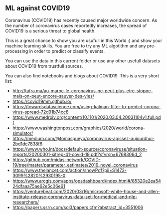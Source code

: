 ## ML against COVID19

Coronavirus (COVID19) has recently caused major worldwide concern.
As the number of coronavirus cases reportedly increases, the spread of COVID19 is a serious threat to global health. 

This is a great chance to show you are usufull in this World :) and show your machine learning skills. You are free to try any ML algotithm and any pre-processing in order to predict or classify events.

You can use the data in this current folder or use any other usefull datasets about COVID19 from trustfull sources.

You can also find notebooks and blogs about COVID19. This is a very short list:

- http://tafra.ma/au-maroc-le-coronavirus-ne-peut-plus-etre-stoppe-mais-on-peut-encore-sauver-des-vies/
- https://covid19mm.github.io/
- https://towardsdatascience.com/using-kalman-filter-to-predict-corona-virus-spread-72d91b74cc8
- https://www.medrxiv.org/content/10.1101/2020.03.04.20031104v1.full.pdf
- https://www.washingtonpost.com/graphics/2020/world/corona-simulator/
- https://medium.com/@tomaspueyo/coronavirus-agissez-aujourdhui-2bd1dc7838f6
- https://www.who.int/docs/default-source/coronaviruse/situation-reports/20200301-sitrep-41-covid-19.pdf?sfvrsn=6768306d_2
- https://github.com/midas-network/COVID-19/tree/master/parameter_estimates/2019_novel_coronavirus
- https://www.thelancet.com/action/showPdf?pii=S1473-3099%2820%2930195-X
- https://www.arcgis.com/apps/opsdashboard/index.html#/85320e2ea5424dfaaa75ae62e5c06e61
- https://venturebeat.com/2020/03/16/microsoft-white-house-and-allen-institute-release-coronavirus-data-set-for-medical-and-nlp-researchers/
- https://papers.ssrn.com/sol3/papers.cfm?abstract_id=3551006
